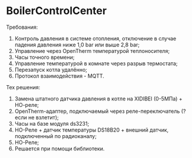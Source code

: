 # BoilerControlCenter
Требования:
1. Контроль давления в системе отопления, отключение в случае падения давления ниже 1,0 bar или выше 2,8 bar;
2. Управление через OpenTherm температурой теплоносителя; 
3. Часы точного времени;
4. Управление температурой в комнате через разрыв термостата;
5. Перезапуск котла удалённо;
6. Протокол взаимодействия - MQTT.

Тех решения:
1. Замена штатного датчика давления в котле на XIDIBEI (0-5МПа) + НО-реле;
2. OpenTherm-адаптер, подключаемый через реле-переключатель (? если не взлетит);
3. Часы на базе модуля ds3231;
4. НО-Реле + датчик температуры DS18B20 + внешний датчик, подключенный по радиоканалу;
5. НО-Реле;
6. Решается при помощи библиотеки.

